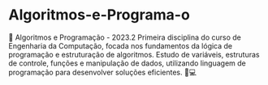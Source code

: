 # Algoritmos-e-Programa-o
📌 Algoritmos e Programação - 2023.2  Primeira disciplina do curso de Engenharia da Computação, focada nos fundamentos da lógica de programação e estruturação de algoritmos. Estudo de variáveis, estruturas de controle, funções e manipulação de dados, utilizando linguagem de programação para desenvolver soluções eficientes. 🚀💻
